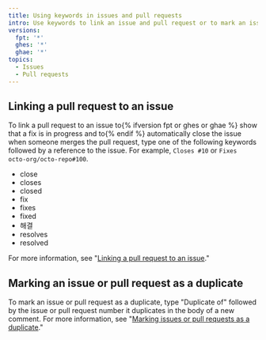 ```yaml
---
title: Using keywords in issues and pull requests
intro: Use keywords to link an issue and pull request or to mark an issue or pull request as a duplicate.
versions:
  fpt: '*'
  ghes: '*'
  ghae: '*'
topics:
  - Issues
  - Pull requests
---
```


## Linking a pull request to an issue

To link a pull request to an issue to{% ifversion fpt or ghes or ghae %} show that a fix is in progress and to{% endif %} automatically close the issue when someone merges the pull request, type one of the following keywords followed by a reference to the issue. For example, `Closes #10` or `Fixes octo-org/octo-repo#100`.

* close
* closes
* closed
* fix
* fixes
* fixed
* 해결
* resolves
* resolved

For more information, see "[Linking a pull request to an issue](/github/managing-your-work-on-github/linking-a-pull-request-to-an-issue)."

## Marking an issue or pull request as a duplicate

To mark an issue or pull request as a duplicate, type "Duplicate of" followed by the issue or pull request number it duplicates in the body of a new comment. For more information, see "[Marking issues or pull requests as a duplicate](/issues/tracking-your-work-with-issues/marking-issues-or-pull-requests-as-a-duplicate)."
